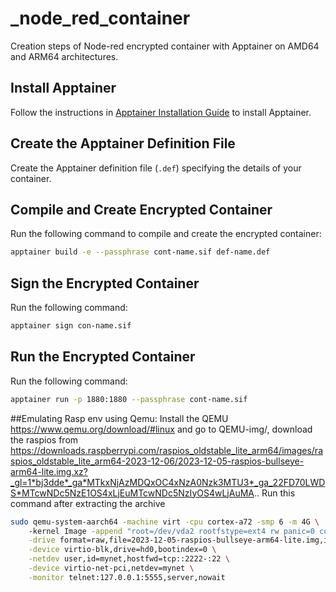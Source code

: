 # _node_red_container
Creation steps of Node-red encrypted container with Apptainer on AMD64 and ARM64 architectures.

## Install Apptainer
Follow the instructions in [Apptainer Installation Guide](https://github.com/apptainer/apptainer/blob/main/INSTALL.md) to install Apptainer.

## Create the Apptainer Definition File
Create the Apptainer definition file (`.def`) specifying the details of your container.


## Compile and Create Encrypted Container
Run the following command to compile and create the encrypted container:
```bash
apptainer build -e --passphrase cont-name.sif def-name.def
```
## Sign the Encrypted Container
Run the following command:
```bash
apptainer sign con-name.sif
```

## Run the Encrypted Container
Run the following command:
```bash
apptainer run -p 1880:1880 --passphrase cont-name.sif
```

##Emulating Rasp env using Qemu:
Install the QEMU https://www.qemu.org/download/#linux and go to QEMU-img/, download the raspios from https://downloads.raspberrypi.com/raspios_oldstable_lite_arm64/images/raspios_oldstable_lite_arm64-2023-12-06/2023-12-05-raspios-bullseye-arm64-lite.img.xz?_gl=1*bj3dde*_ga*MTkxNjAzMDQxOC4xNzA0Nzk3MTU3*_ga_22FD70LWDS*MTcwNDc5NzE1OS4xLjEuMTcwNDc5NzIyOS4wLjAuMA..
Run this command after extracting the archive
```bash
sudo qemu-system-aarch64 -machine virt -cpu cortex-a72 -smp 6 -m 4G \         
    -kernel Image -append "root=/dev/vda2 rootfstype=ext4 rw panic=0 console=ttyAMA0" \
    -drive format=raw,file=2023-12-05-raspios-bullseye-arm64-lite.img,if=none,id=hd0,cache=writeback \
    -device virtio-blk,drive=hd0,bootindex=0 \
    -netdev user,id=mynet,hostfwd=tcp::2222-:22 \
    -device virtio-net-pci,netdev=mynet \
    -monitor telnet:127.0.0.1:5555,server,nowait
```
